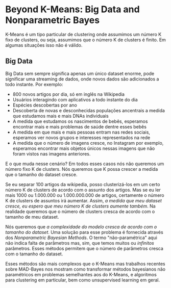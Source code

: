 # Beyond K-Means: Big Data and Nonparametric Bayes

K-Means é um tipo particular de clustering onde assumimos um número K fixo de
clusters, ou seja, assumimos que o número K de clusters é finito. Em algumas
situações isso não é válido.

## Big Data
Big Data sem sempre significa apenas um único dataset enorme, pode significar
uma streaming de dados, onde novos dados são adicionados a todo instante. Por
exemplo:

* 800 novos artigos por dia, só em inglês na Wikipedia
* Usuários interagindo com aplicativos a todo instante do dia
* Espécies descobertas por ano
* Descoberta de novas e desconhecidas populações ancentrais a medida que
estudamos mais e mais DNAs individuais
* A medida que estudamos os nascimentos de bebês, esperamos encontrar
mais e mais problemas de saúde dentre esses bebês
* A medida em que mais e mais pessoas entram nas redes sociais,
esperamos ver novos grupos e interesses representados na rede
* A medida que o número de imagens cresce, no Instagram por exemplo,
esperamos encontrar mais objetos únicos nessas imagens que não foram
vistos nas imagens anteriores.

E o que muda nesse cenário? Em todos esses casos nós não queremos um número
fixo K de clusters. Nós queremos que K possa crescer a medida que o tamanho
do dataset cresce.

Se eu separar 100 artigos da wikipedia, posso clusterizá-los em um certo número
K de clusters de acordo com o assunto dos artigos. Mas se eu ler mais 1000 ou
1.000.000 ou 1.000.000.000 de artigos, certamente o número K de clusters de
assuntos irá aumentar. Assim, *a medida que meu dataset cresce, eu espero que
meu número K de clusters aumente também*. Na realidade queremos que o número
de clusters cresca de acordo com o tamanho de meu dataset.

Nós queremos que *a complexidade do modelo cresca de acordo com o tamanho
do dataset*. Uma solução para esse problema é fornecida através dos
*_Nonparametric Bayesian Methods_*. O termo "não-paramétrica" aqui não indica
falta de parâmetros mas, sim, que temos muitos ou *infinitos* parâmetros. Esses
métodos permitem que o número de parâmetros cresca com o tamanho do dataset.

Esses métodos são mais complexos que o K-Means mas trabalhos recentes sobre
MAD-Bayes nos mostram como transformar métodos bayesianos não paramétricos em
problemas semelhantes aos do K-Means, e algoritmos para clustering em particular,
bem como unsupervised learning em geral.